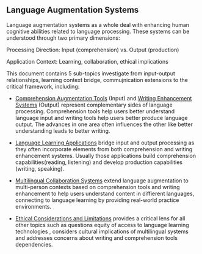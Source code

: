 ## Language Augmentation Systems

Language augmentation systems as a whole deal with enhancing human cognitive abilities related to language processing. These systems can be understood through two primary dimensions:

Processing Direction: Input (comprehension) vs. Output (production)

Application Context: Learning, collaboration, ethical implications

This document contains 5 sub-topics investigate from input-output relationships, learning context bridge, commujnication extensions to the critical framework, including:
* [Comprehension Augmentation Tools]() (Input) and [Writing Enhancement Systems]() (Output) represent complementary sides of language processing.
  Comprehension tools help users better understand language input and writing tools help users better produce language output.
  The advances in one area often influences the other like better understanding leads to better writing.

* [Language Learning Applications](https://github.com/Sasha-King/CSC-412-Language/blob/main/Language_Learning_Applications.md#language-learning-applications) bridge input and output processing as they often incorporate elements from both comprehension and writing enhancement systems.
  Usually those applications build comprehension capabilities(reading, listening) and develop production capabilities (writing, speaking).
  
* [Multilingual Collaboration Systems](https://github.com/Sasha-King/CSC-412-Language/blob/main/Multilingual-stat-docs/Multilingual%20Content%20Management.md#introduction) extend language augmentation to multi-person contexts based on comprehension tools and writing enhancement to help users understand content in diffierent languages, connecting to language learning by providing real-world practice environments.

* [Ethical Considerations and Limitations]() provides a critical lens for all other topics such as questions equity of access to language learning technologies
, considers cultural implications of multilingual systems and addresses concerns about writing and comprehension tools dependencies.
